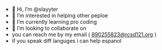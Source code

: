 - 👋 Hi, I’m @slayyter
- 👀 I’m interested in helping other peploe
- 🌱 I’m currently learning pro coding
- 💞️ I’m looking to collaborate on 
- you can reach me by my email ( 890255823@rcsd121.org )
- if you speak diff languges i can help espanol
<!---
slayyter/slayyter is a ✨ special ✨ helper  ( but i a'nt bragging )

--->
